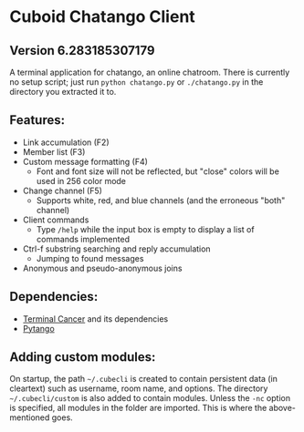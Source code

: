 Cuboid Chatango Client
==========================
Version 6.283185307179
--------------------------
A terminal application for chatango, an online chatroom.
There is currently no setup script; just run `python chatango.py`
or `./chatango.py` in the directory you extracted it to.

Features:
--------------------------
* Link accumulation (F2)
* Member list (F3)
* Custom message formatting (F4)
	* Font and font size will not be reflected, but "close" colors will be used in 256 color mode
* Change channel (F5)
	* Supports white, red, and blue channels (and the erroneous "both" channel)
* Client commands
	* Type `/help` while the input box is empty to display a list of commands implemented
* Ctrl-f substring searching and reply accumulation
	* Jumping to found messages
* Anonymous and pseudo-anonymous joins


Dependencies:
--------------------------
* [Terminal Cancer](https://github.com/queue-miscreant/terminal-cancer) and its dependencies
* [Pytango](https://github.com/queue-miscreant/pytango)


Adding custom modules:
--------------------------
On startup, the path `~/.cubecli` is created to contain persistent data (in cleartext)
such as username, room name, and options. The directory `~/.cubecli/custom` is also
added to contain modules. Unless the `-nc` option is specified, all modules in the
folder are imported. This is where the above-mentioned goes.

